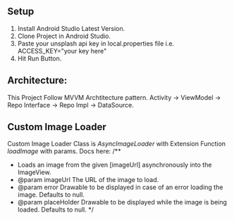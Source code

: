 ## Setup
1. Install Android Studio Latest Version.
2. Clone Project in Android Studio.
3. Paste your unsplash api key in local.properties file i.e. ACCESS_KEY="your key here"
4. Hit Run Button.


## Architecture:
This Project Follow MVVM Archtitecture pattern.
Activity -> ViewModel -> Repo Interface -> Repo Impl -> DataSource.

## Custom Image Loader
Custom Image Loader Class is _AsyncImageLoader_ with Extension Function _loadImage_ with params.
Docs here: 
/**
 * Loads an image from the given [imageUrl] asynchronously into the ImageView.
 * @param imageUrl The URL of the image to load.
 * @param error Drawable to be displayed in case of an error loading the image. Defaults to null.
 * @param placeHolder Drawable to be displayed while the image is being loaded. Defaults to null.
 */

